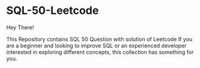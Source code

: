 # SQL-50-Leetcode

Hey There!

This Repository contains SQL 50 Question with solution of Leetcode If you are a beginner and looking to improve SQL or an experienced developer interested in exploring different concepts, this collection has something for you.
